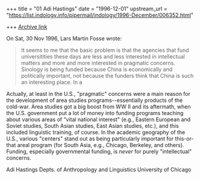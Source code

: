 +++
title = "01 Adi Hastings"
date = "1996-12-01"
upstream_url = "https://list.indology.info/pipermail/indology/1996-December/006352.html"

+++
[Archive link](https://list.indology.info/pipermail/indology/1996-December/006352.html)

On Sat, 30 Nov 1996, Lars Martin Fosse wrote:

> It seems to me that the basic problem is that the agencies that fund
> universitities these days are less and less interested in intellectual
> matters and more and more interested in pragmatic concerns. Sinology is
> being funded because China is economically and politically important, not
> because the funders think that China is such an interesting place. In a

Actually, at least in the U.S., "pragmatic" concerns were a main reason
for the development of area studies programs--essentially products of the
cold-war. Area studies got a big boost from WW II and its aftermath, when
the U.S. government put a lot of money into funding programs teaching
about various areas of "vital national interest" (e.g., Eastern European
and Soviet studies, South Asian studies, East Asian studies, etc.), and
this included linguistic training, of course. In the academic geography of
the U.S., various "centers" stand out as being particularly important for
this-or-that areal program (for South Asia, e.g., Chicago, Berkeley, and
others). Funding, especially governmental funding, is _never_ for purely
"intellectual" concerns.

Adi Hastings
Depts. of Anthropology and Linguistics
University of Chicago






